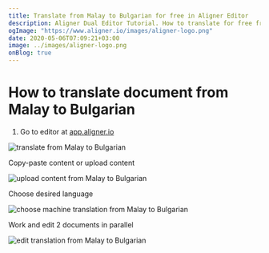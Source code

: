 ```yaml
---
title: Translate from Malay to Bulgarian for free in Aligner Editor
description: Aligner Dual Editor Tutorial. How to translate for free from Malay to Bulgarian. Aligner is multilingual document management platform. 
ogImage: "https://www.aligner.io/images/aligner-logo.png"
date: 2020-05-06T07:09:21+03:00
image: ../images/aligner-logo.png
onBlog: true
---
```


# How to translate document from Malay to Bulgarian

1. Go to editor at [app.aligner.io](https://app.aligner.io "Aligner App web page")

![translate from Malay to Bulgarian](../aligner-blank-editor.png "translate from Malay to Bulgarian")

Copy-paste content or upload content

![upload content from Malay to Bulgarian](../aligner-uploaded-document.png "upload content from Malay to Bulgarian")

Choose desired language

![choose machine translation from Malay to Bulgarian](../aligner-language-dropdown.png "choose machine translation from Malay to Bulgarian")

Work and edit 2 documents in parallel

![edit translation from Malay to Bulgarian](../aligner-double-sitded-editor.png "edit translation from Malay to Bulgarian")

